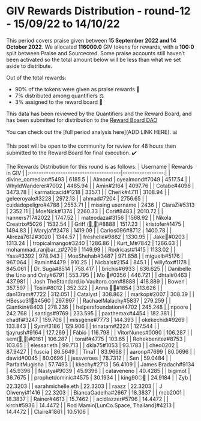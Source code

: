 
# GIV Rewards Distribution - round-12  - 15/09/22 to 14/10/22
This period covers praise given between **15 September 2022 and 14 October 2022**. We allocated **116000.0** GIV tokens for rewards, with a **100:0** split between Praise and Sourcecred. Some praise accounts still haven’t been activated so the total amount below will be less than what we set aside to distribute.

Out of the total rewards:

* 90% of the tokens were given as praise rewards :pray:
* 7% distributed among quantifiers :balance_scale:
* 3% assigned to the reward board :memo:

This data has been reviewed by the Quantifiers and the Reward Board, and has been submitted for distribution to the [Reward Board DAO](https://xdai.aragon.blossom.software/#/rewardboardtec/)


You can check out the [full period analysis here](ADD LINK HERE). :bar_chart:

This post will be open to the community for review for 48 hours then submitted to the Reward Board for final execution. :heavy_check_mark:

The Rewards Distribution for this round is as follows:
| Username                              |   Rewards in GIV |
|:--------------------------------------|-----------------:|
| divine_comedian#5493                  |        6185.5    |
| Almond | oyealmond#7049               |        4517.54   |
| WhyldWanderer#7002                    |        4485.94   |
| Amin#2164                             |        4097.76   |
| Cotabe#4096                           |        3473.78   |
| karmaticacid#1218                     |        3357.1    |
| Cherik#4711                           |        3108.94   |
| geleeroyale#3228                      |        2972.13   |
| ahmad#7204                            |        2756.65   |
| cuidadopeligro#4788                   |        2553.71   |
| missing username                      |        2436      |
| ClaraZi#5313                          |        2352.11   |
| MoeNick#1374                          |        2260.33   |
| Cori#8483                             |        2010.72   |
| hanners717#2022                       |        1747.52   |
| mateodaza#3156                        |        1568.92   |
| Nikola Creatrix#5026                  |        1532.54   |
| Griff (💜,💜)#8888                    |        1517.23   |
| kristofer#1475                        |        1494.83   |
| Maryjaf#2478                          |        1419.09   |
| Carlos096#8712                        |        1400.78   |
| Alireza7612#3020                      |        1344.57   |
| freshelle#9882                        |        1330.95   |
| Jake🐍#0203                           |        1313.24   |
| tropicalmango#3240                    |        1286.86   |
| Kurt_M#7842                           |        1266.63   |
| mohammad_ranjbar_z#2709               |        1149.99   |
| Rodricast#1415                        |        1133.02   |
| Yass#3392                             |         978.943  |
| MoeShehab#3487                        |         971.858  |
| miguelb#5176                          |         967.064  |
| Ramin#4479                            |         910.25   |
| Nicbals#2154                          |         845.1    |
| willyfox#1178                         |         845.061  |
| Dr. Suga#8514                         |         758.417  |
| brichis#6933                          |         636.625  |
| Danibelle the Uno and Only#6791       |         553.795  |
| Mo 🤖#0356                            |         446.721  |
| dhtal#0463                            |         437.981  |
| Josh TheStandard.io Vaultoro.com#8888 |         418.889  |
| Bowen                                 |         357.597  |
| Tosin#8012                            |         352.322  |
| Anna 🐙🦊#1854                        |         313.626  |
| dan13ram#7722                         |         312.051  |
| Catalyst                              |         308.862  |
| markop#2007                           |         308.39   |
| HBesso31🐙#4560                       |         297.997  |
| RachaelMalachy#5837                   |         279.259  |
| Giantkin#8403                         |         278.236  |
| helpersfoundation#4702                |         245.248  |
| npoore                                |         242.768  |
| santigs#9769                          |         233.595  |
| paxthemax#4454                        |         182.381  |
| chadfi#3247                           |         159.706  |
| missgene#7773                         |         144.393  |
| okekechidi#9269                       |         133.843  |
| Sym#3186                              |         129.906  |
| trinatam#2224                         |         127.544  |
| tjayrush#9164                         |         127.269  |
| Fábio                                 |         116.798  |
| VitorNunes#0090                       |         106.287  |
| sem(🌸,🐝)#0161                       |         106.287  |
| toraif#4775                           |         103.65   |
| Rohekbenitez#8753                     |         103.65   |
| elessar.eth                           |          99.713  |
| dkla75#1053                           |          93.1783 |
| cheo0202                              |          87.9427 |
| fuscia                                |          86.5649 |
| TinaT                                 |          83.9668 |
| aaronp#7699                           |          80.0696 |
| dawid#0045                            |          80.0696 |
| jessveroes                            |          78.7312 |
| Sen                                   |          59.0484 |
| ParfaitMugisha                        |          57.7493 |
| kkechy#2713                           |          56.4109 |
| James Bradach#9134                    |          45.9396 |
| Nastya#9039                           |          45.9396 |
| cataveneno                            |          40.4285 |
| bigimot                               |          36.7675 |
| prophetdominic#4575                   |          30.1934 |
| king90⚾🥎                            |          24.9184 |
| Zyb                                   |          22.3203 |
| sarahmichelle.eth                     |          22.3203 |
| raazz                                 |          22.3203 |
| J Olwenyi#1416                        |          22.3203 |
| BiancaGadelha#2667                    |          18.3837 |
| mcb2001                               |          18.3837 |
| Rainer#4613                           |          15.7462 |
| acidlazzer#5796                       |          14.4472 |
| kirch#5936                            |          14.4472 |
| Rod Mamin[LunCo.Space, Thailand]#4213 |          14.4472 |
| Claire#1861                           |          10.5106 |